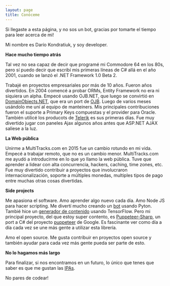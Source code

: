 ```yaml
---
layout: page
title: Conóceme
---
```


Si llegaste a esta página, y no sos un bot, gracias por tomarte el tiempo para leer acerca de mi!

Mi nombre es Darío Kondratiuk, y soy developer.

**Hace mucho tiempo atrás**

Tal vez no sea capaz de decir que programé mi Commodore 64 en los 80s, pero sí puedo decir que escribí mis primeras líneas de C# allá en el año 2001, cuando se lanzó el .NET Framework 1.0 Beta 2. 

Trabajé en proyectos empresariales por más de 10 años. Fueron años divertidos. En 2004 comencé a probar ORMs, Entity Framework no era ni siquiera un alpha. Empecé usando OJB.NET, que luego se convirtió en [DomainObjects.NET](https://sourceforge.net/projects/domainobjects/), que era un port de [OJB](https://db.apache.org/ojb/). Luego de varios meses usándolo me uní al equipo de manteiners. Mis principales contribuciones fueron el suporte a Primary Keys compuestas y el provider para Oracle. También utilicé los producots de [Telerik](https://www.telerik.com/) es sus primeras días. Fue muy divertido jugar con paneles Ajax algunos años antes que ASP.NET AJAX saliese a la luz.

**La Web pública**

Unirme a MultiTracks.com en 2015 fue un cambio rotundo en mi vida. Empecé a trabajar remoto, que no es un cambio menor. MultiTracks.com me ayudó a introducirme en lo que yo llamo la web pública. Tuve que aprender a lidear con alta concurrencia, hackers, caching, time zones, etc. Fue muy divertido contribuir a proyectos que involucraron internacionalización, soporte a múltiples monedas, multiples tipos de pago entre muchas otras cosas divertidas.

**Side projects**

Me apasiona el software. Amo aprender algo nuevo cada día. Amo Node JS para hacer scripting. Me divertí mucho creando un [bot](https://github.com/kblok/TelegramBotFriend) usando Pyton. Tambié hice un [generador de contenido](https://github.com/kblok/RNN-bible-generator) usando TensorFlow. Pero mi principal proyecto, del que estoy super contento, es [Puppeteer-Sharp](https://github.com/kblok/puppeteer-sharp), un port a C# del proyecto [puppeteer](https://github.com/GoogleChrome/puppeteer) de Google. Es fascinante ver como día a día cada vez se une más gente a utilizar esta librería.

Amo el open source. Me gusta contribuir en proyectos open source y también ayudar para cada vez más gente pueda ser parte de esto.

**No lo hagamos más largo**

Para finalizar, si nos encontramos en un futuro, lo único que tenes que saber es que me gustan las [IPAs](https://en.wikipedia.org/wiki/India_pale_ale).

No pares de codear!
